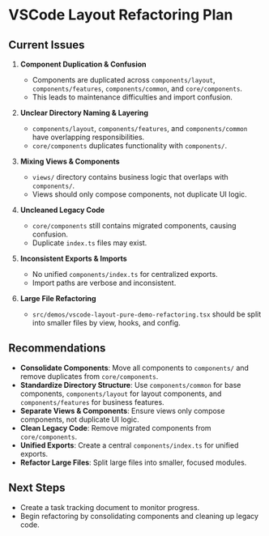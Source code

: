 # VSCode Layout Refactoring Plan

## Current Issues

1. **Component Duplication & Confusion**
   - Components are duplicated across `components/layout`, `components/features`, `components/common`, and `core/components`.
   - This leads to maintenance difficulties and import confusion.

2. **Unclear Directory Naming & Layering**
   - `components/layout`, `components/features`, and `components/common` have overlapping responsibilities.
   - `core/components` duplicates functionality with `components/`.

3. **Mixing Views & Components**
   - `views/` directory contains business logic that overlaps with `components/`.
   - Views should only compose components, not duplicate UI logic.

4. **Uncleaned Legacy Code**
   - `core/components` still contains migrated components, causing confusion.
   - Duplicate `index.ts` files may exist.

5. **Inconsistent Exports & Imports**
   - No unified `components/index.ts` for centralized exports.
   - Import paths are verbose and inconsistent.

6. **Large File Refactoring**
   - `src/demos/vscode-layout-pure-demo-refactoring.tsx` should be split into smaller files by view, hooks, and config.

## Recommendations

- **Consolidate Components**: Move all components to `components/` and remove duplicates from `core/components`.
- **Standardize Directory Structure**: Use `components/common` for base components, `components/layout` for layout components, and `components/features` for business features.
- **Separate Views & Components**: Ensure views only compose components, not duplicate UI logic.
- **Clean Legacy Code**: Remove migrated components from `core/components`.
- **Unified Exports**: Create a central `components/index.ts` for unified exports.
- **Refactor Large Files**: Split large files into smaller, focused modules.

## Next Steps

- Create a task tracking document to monitor progress.
- Begin refactoring by consolidating components and cleaning up legacy code. 